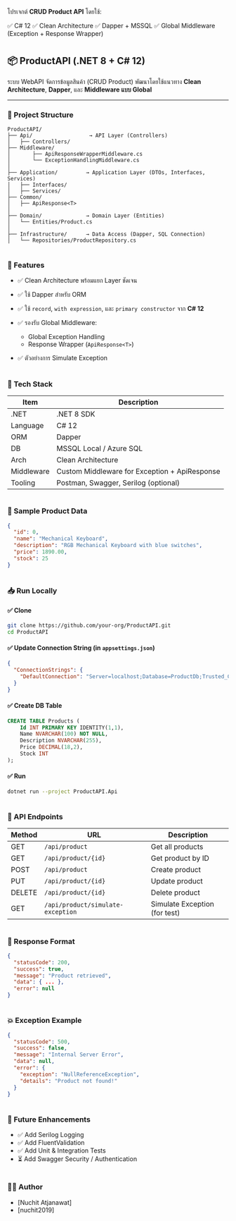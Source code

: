 โปรเจกต์ **CRUD Product API** โดยใช้:

✅ C# 12
✅ Clean Architecture
✅ Dapper + MSSQL
✅ Global Middleware (Exception + Response Wrapper)

#

## 📦 ProductAPI (.NET 8 + C# 12)

ระบบ WebAPI จัดการข้อมูลสินค้า (CRUD Product) พัฒนาโดยใช้แนวทาง **Clean Architecture**, **Dapper**, และ **Middleware แบบ Global**

---

### 🧱 Project Structure

```
ProductAPI/
├── Api/                  → API Layer (Controllers)
│   ├── Controllers/
├── Middleware/
│       ├── ApiResponseWrapperMiddleware.cs
│       └── ExceptionHandlingMiddleware.cs
│
├── Application/         → Application Layer (DTOs, Interfaces, Services)
│   ├── Interfaces/
│   ├── Services/
├── Common/
│   ├── ApiResponse<T>
│
├── Domain/              → Domain Layer (Entities)
│   └── Entities/Product.cs
│
├── Infrastructure/      → Data Access (Dapper, SQL Connection)
│   └── Repositories/ProductRepository.cs
```

#

### 🚀 Features

* ✅ Clean Architecture พร้อมแยก Layer ชัดเจน
* ✅ ใช้ Dapper สำหรับ ORM
* ✅ ใช้ `record`, `with expression`, และ `primary constructor` จาก **C# 12**
* ✅ รองรับ Global Middleware:

  * Global Exception Handling
  * Response Wrapper (`ApiResponse<T>`)
* ✅ ตัวอย่างการ Simulate Exception
 
#

### 🔧 Tech Stack

| Item       | Description                                   |
| ---------- | --------------------------------------------- |
| .NET       | .NET 8 SDK                                    |
| Language   | C# 12                                         |
| ORM        | Dapper                                        |
| DB         | MSSQL Local / Azure SQL                       |
| Arch       | Clean Architecture                            |
| Middleware | Custom Middleware for Exception + ApiResponse |
| Tooling    | Postman, Swagger, Serilog (optional)          |

#

### 🧪 Sample Product Data

```json
{
  "id": 0,
  "name": "Mechanical Keyboard",
  "description": "RGB Mechanical Keyboard with blue switches",
  "price": 1890.00,
  "stock": 25
}
```

#

### 📥 Run Locally

#### ✅ Clone

```bash
git clone https://github.com/your-org/ProductAPI.git
cd ProductAPI
```

#### ✅ Update Connection String (in `appsettings.json`)

```json
{
  "ConnectionStrings": {
    "DefaultConnection": "Server=localhost;Database=ProductDb;Trusted_Connection=True;"
  }
}
```

#### ✅ Create DB Table

```sql
CREATE TABLE Products (
    Id INT PRIMARY KEY IDENTITY(1,1),
    Name NVARCHAR(100) NOT NULL,
    Description NVARCHAR(255),
    Price DECIMAL(18,2),
    Stock INT
);
```

#### ✅ Run

```bash
dotnet run --project ProductAPI.Api
```

#

### 📘 API Endpoints

| Method | URL                               | Description                   |
| ------ | --------------------------------- | ----------------------------- |
| GET    | `/api/product`                    | Get all products              |
| GET    | `/api/product/{id}`               | Get product by ID             |
| POST   | `/api/product`                    | Create product                |
| PUT    | `/api/product/{id}`               | Update product                |
| DELETE | `/api/product/{id}`               | Delete product                |
| GET    | `/api/product/simulate-exception` | Simulate Exception (for test) |

#

### 🔁 Response Format

```json
{
  "statusCode": 200,
  "success": true,
  "message": "Product retrieved",
  "data": { ... },
  "error": null
}
```

#

### 💥 Exception Example

```json
{
  "statusCode": 500,
  "success": false,
  "message": "Internal Server Error",
  "data": null,
  "error": {
    "exception": "NullReferenceException",
    "details": "Product not found!"
  }
}
```

#

### 📌 Future Enhancements

* ✅ Add Serilog Logging
* ✅ Add FluentValidation
* ✅ Add Unit & Integration Tests
* ⏳ Add Swagger Security / Authentication

#

### 👨‍💻 Author

* \[Nuchit Atjanawat]
* \[nuchit2019]

#

